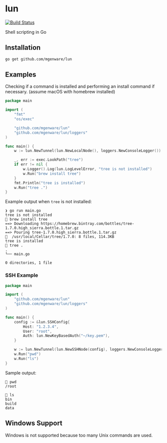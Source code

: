 # lun

[![Build Status](https://travis-ci.org/mgenware/lun.svg?branch=master)](http://travis-ci.org/mgenware/lun)

Shell scripting in Go

## Installation
```sh
go get github.com/mgenware/lun
```

## Examples
Checking if a command is installed and performing an install command if necessary. (assume macOS with homebrew installed)
```go
package main

import (
	"fmt"
	"os/exec"

	"github.com/mgenware/lun"
	"github.com/mgenware/lun/loggers"
)

func main() {
	w := lun.NewTunnel(lun.NewLocalNode(), loggers.NewConsoleLogger())

	_, err := exec.LookPath("tree")
	if err != nil {
		w.Logger().Log(lun.LogLevelError, "tree is not installed")
		w.Run("brew install tree")
	}
	fmt.Println("tree is installed")
	w.Run("tree .")
}
```

Example output when `tree` is not installed:
```
❯ go run main.go
tree is not installed
🚗 brew install tree
==> Downloading https://homebrew.bintray.com/bottles/tree-1.7.0.high_sierra.bottle.1.tar.gz
==> Pouring tree-1.7.0.high_sierra.bottle.1.tar.gz
🍺  /usr/local/Cellar/tree/1.7.0: 8 files, 114.3KB
tree is installed
🚗 tree .
.
└── main.go

0 directories, 1 file
```

### SSH Example
```go
package main

import (
	"github.com/mgenware/lun"
	"github.com/mgenware/lun/loggers"
)

func main() {
	config := &lun.SSHConfig{
		Host: "1.2.3.4",
		User: "root",
		Auth: lun.NewKeyBasedAuth("~/key.pem"),
	}

	w := lun.NewTunnel(lun.NewSSHNode(config), loggers.NewConsoleLogger())
	w.Run("pwd")
	w.Run("ls")
}

```

Sample output:
```
🚗 pwd
/root

🚗 ls
bin
build
data
```

## Windows Support
Windows is not supported because too many Unix commands are used.
